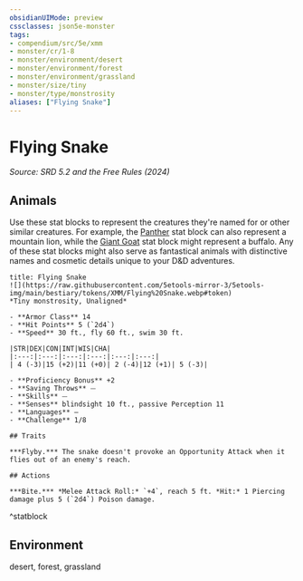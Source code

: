 ```yaml
---
obsidianUIMode: preview
cssclasses: json5e-monster
tags:
- compendium/src/5e/xmm
- monster/cr/1-8
- monster/environment/desert
- monster/environment/forest
- monster/environment/grassland
- monster/size/tiny
- monster/type/monstrosity
aliases: ["Flying Snake"]
---
```

# Flying Snake
*Source: SRD 5.2 and the Free Rules (2024)*  

## Animals

Use these stat blocks to represent the creatures they're named for or other similar creatures. For example, the [Panther](panther-xmm.md) stat block can also represent a mountain lion, while the [Giant Goat](giant-goat-xmm.md) stat block might represent a buffalo. Any of these stat blocks might also serve as fantastical animals with distinctive names and cosmetic details unique to your D&D adventures.

```ad-statblock
title: Flying Snake
![](https://raw.githubusercontent.com/5etools-mirror-3/5etools-img/main/bestiary/tokens/XMM/Flying%20Snake.webp#token)
*Tiny monstrosity, Unaligned*

- **Armor Class** 14
- **Hit Points** 5 (`2d4`)
- **Speed** 30 ft., fly 60 ft., swim 30 ft.

|STR|DEX|CON|INT|WIS|CHA|
|:---:|:---:|:---:|:---:|:---:|:---:|
| 4 (-3)|15 (+2)|11 (+0)| 2 (-4)|12 (+1)| 5 (-3)|

- **Proficiency Bonus** +2
- **Saving Throws** ⏤
- **Skills** ⏤
- **Senses** blindsight 10 ft., passive Perception 11
- **Languages** —
- **Challenge** 1/8

## Traits

***Flyby.*** The snake doesn't provoke an Opportunity Attack when it flies out of an enemy's reach.

## Actions

***Bite.*** *Melee Attack Roll:* `+4`, reach 5 ft. *Hit:* 1 Piercing damage plus 5 (`2d4`) Poison damage.
```
^statblock

## Environment

desert, forest, grassland